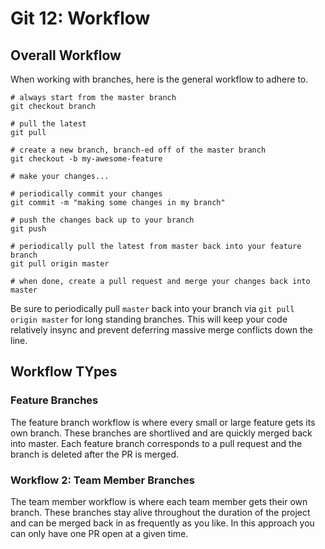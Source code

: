 # Git 12: Workflow

## Overall Workflow

When working with branches, here is the general workflow to adhere to.

```
# always start from the master branch
git checkout branch

# pull the latest
git pull

# create a new branch, branch-ed off of the master branch
git checkout -b my-awesome-feature

# make your changes...

# periodically commit your changes
git commit -m "making some changes in my branch"

# push the changes back up to your branch
git push

# periodically pull the latest from master back into your feature branch
git pull origin master

# when done, create a pull request and merge your changes back into master
```

Be sure to periodically pull `master` back into your branch via `git pull origin master` for long standing branches. This will keep your code relatively insync and prevent deferring massive merge conflicts down the line.

## Workflow TYpes

### Feature Branches

The feature branch workflow is where every small or large feature gets its own branch. These branches are shortlived and are quickly merged back into master. Each feature branch corresponds to a pull request and the branch is deleted after the PR is merged.

### Workflow 2: Team Member Branches

The team member workflow is where each team member gets their own branch. These branches stay alive throughout the duration of the project and can be merged back in as frequently as you like. In this approach you can only have one PR open at a given time.

